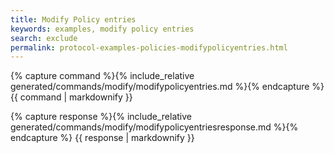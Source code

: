 ```yaml
---
title: Modify Policy entries
keywords: examples, modify policy entries
search: exclude
permalink: protocol-examples-policies-modifypolicyentries.html
---
```


{% capture command %}{% include_relative generated/commands/modify/modifypolicyentries.md %}{% endcapture %}
{{ command | markdownify }}

{% capture response %}{% include_relative generated/commands/modify/modifypolicyentriesresponse.md %}{% endcapture %}
{{ response | markdownify }}

